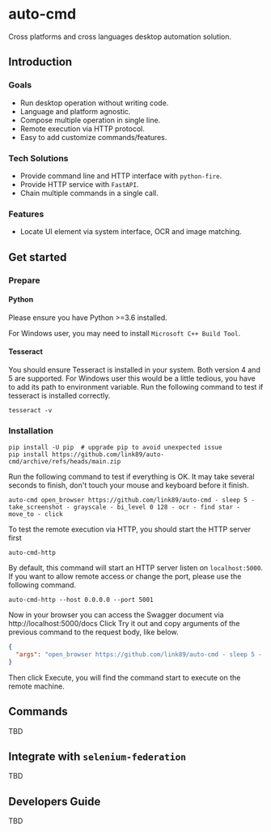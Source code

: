 # auto-cmd
Cross platforms and cross languages desktop automation solution.

## Introduction

### Goals
* Run desktop operation without writing code.
* Language and platform agnostic.
* Compose multiple operation in single line.
* Remote execution via HTTP protocol.
* Easy to add customize commands/features.

### Tech Solutions
* Provide command line and HTTP interface with `python-fire`.
* Provide HTTP service with `FastAPI`.
* Chain multiple commands in a single call.

### Features
* Locate UI element via system interface, OCR and image matching.

## Get started

### Prepare
#### Python
Please ensure you have Python >=3.6 installed.

For Windows user, you may need to install `Microsoft C++ Build Tool`.

#### Tesseract
You should ensure Tesseract is installed in your system. Both version 4 and 5 are supported.
For Windows user this would be a little tedious, you have to add its path to environment variable.
Run the following command to test if tesseract is installed correctly.
```shell
tesseract -v
```

### Installation

```shell
pip install -U pip  # upgrade pip to avoid unexpected issue
pip install https://github.com/link89/auto-cmd/archive/refs/heads/main.zip
```
Run the following command to test if everything is OK.
It may take several seconds to finish, don't touch your mouse and keyboard before it finish.

```shell
auto-cmd open_browser https://github.com/link89/auto-cmd - sleep 5 - take_screenshot - grayscale - bi_level 0 128 - ocr - find star - move_to - click
```
To test the remote execution via HTTP, you should start the HTTP server first
```shell
auto-cmd-http
```
By default, this command will start an HTTP server listen on `localhost:5000`.
If you want to allow remote access or change the port, please use the following command.

```shell
auto-cmd-http --host 0.0.0.0 --port 5001
```
Now in your browser you can access the Swagger document via http://localhost:5000/docs
Click Try it out and copy arguments of the previous command to the request body, like below.
```json
{
  "args": "open_browser https://github.com/link89/auto-cmd - sleep 5 - take_screenshot - grayscale - bi_level 0 128 - ocr - find star - move_to - click"
}
```
Then click Execute, you will find the command start to execute on the remote machine.

## Commands
TBD

## Integrate with `selenium-federation`
TBD

## Developers Guide
TBD